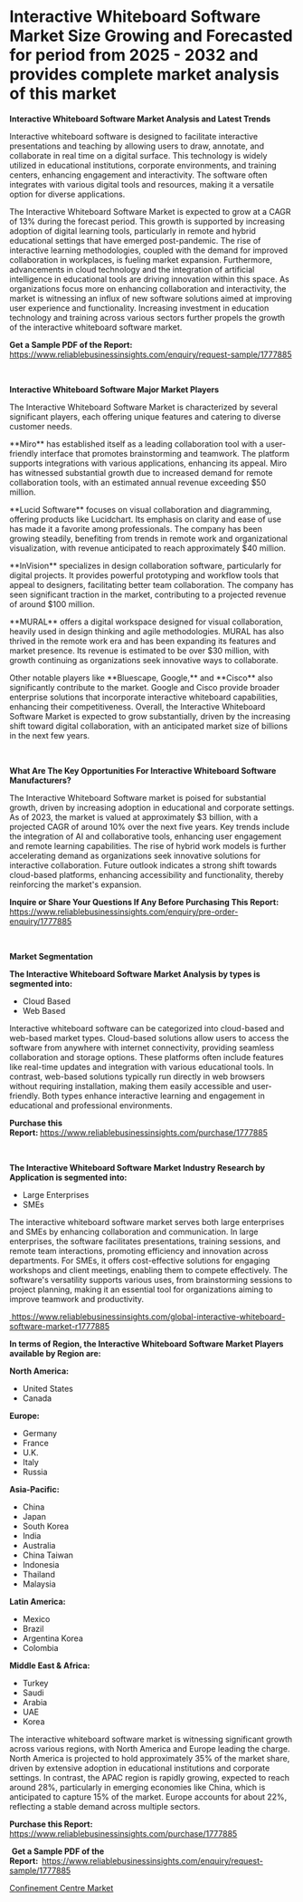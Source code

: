 <p><h1>Interactive Whiteboard Software Market Size Growing and Forecasted for period from 2025 - 2032 and provides complete market analysis of this market</h1></p><p><strong>Interactive Whiteboard Software Market Analysis and Latest Trends</strong></p>
<p><p>Interactive whiteboard software is designed to facilitate interactive presentations and teaching by allowing users to draw, annotate, and collaborate in real time on a digital surface. This technology is widely utilized in educational institutions, corporate environments, and training centers, enhancing engagement and interactivity. The software often integrates with various digital tools and resources, making it a versatile option for diverse applications.</p><p>The Interactive Whiteboard Software Market is expected to grow at a CAGR of 13% during the forecast period. This growth is supported by increasing adoption of digital learning tools, particularly in remote and hybrid educational settings that have emerged post-pandemic. The rise of interactive learning methodologies, coupled with the demand for improved collaboration in workplaces, is fueling market expansion. Furthermore, advancements in cloud technology and the integration of artificial intelligence in educational tools are driving innovation within this space. As organizations focus more on enhancing collaboration and interactivity, the market is witnessing an influx of new software solutions aimed at improving user experience and functionality. Increasing investment in education technology and training across various sectors further propels the growth of the interactive whiteboard software market.</p></p>
<p><strong>Get a Sample PDF of the Report:&nbsp;</strong> <a href="https://www.reliablebusinessinsights.com/enquiry/request-sample/1777885?utm_campaign=2735&utm_medium=2&utm_source=Github&utm_content=ia&utm_term=09032025&utm_id=interactive-whiteboard-software">https://www.reliablebusinessinsights.com/enquiry/request-sample/1777885</a></p>
<p>&nbsp;</p>
<p><strong>Interactive Whiteboard Software Major Market Players</strong></p>
<p><p>The Interactive Whiteboard Software Market is characterized by several significant players, each offering unique features and catering to diverse customer needs. </p><p>**Miro** has established itself as a leading collaboration tool with a user-friendly interface that promotes brainstorming and teamwork. The platform supports integrations with various applications, enhancing its appeal. Miro has witnessed substantial growth due to increased demand for remote collaboration tools, with an estimated annual revenue exceeding $50 million.</p><p>**Lucid Software** focuses on visual collaboration and diagramming, offering products like Lucidchart. Its emphasis on clarity and ease of use has made it a favorite among professionals. The company has been growing steadily, benefiting from trends in remote work and organizational visualization, with revenue anticipated to reach approximately $40 million.</p><p>**InVision** specializes in design collaboration software, particularly for digital projects. It provides powerful prototyping and workflow tools that appeal to designers, facilitating better team collaboration. The company has seen significant traction in the market, contributing to a projected revenue of around $100 million.</p><p>**MURAL** offers a digital workspace designed for visual collaboration, heavily used in design thinking and agile methodologies. MURAL has also thrived in the remote work era and has been expanding its features and market presence. Its revenue is estimated to be over $30 million, with growth continuing as organizations seek innovative ways to collaborate.</p><p>Other notable players like **Bluescape, Google,** and **Cisco** also significantly contribute to the market. Google and Cisco provide broader enterprise solutions that incorporate interactive whiteboard capabilities, enhancing their competitiveness. Overall, the Interactive Whiteboard Software Market is expected to grow substantially, driven by the increasing shift toward digital collaboration, with an anticipated market size of billions in the next few years.</p></p>
<p>&nbsp;</p>
<p><strong>What Are The Key Opportunities For Interactive Whiteboard Software Manufacturers?</strong></p>
<p><p>The Interactive Whiteboard Software market is poised for substantial growth, driven by increasing adoption in educational and corporate settings. As of 2023, the market is valued at approximately $3 billion, with a projected CAGR of around 10% over the next five years. Key trends include the integration of AI and collaborative tools, enhancing user engagement and remote learning capabilities. The rise of hybrid work models is further accelerating demand as organizations seek innovative solutions for interactive collaboration. Future outlook indicates a strong shift towards cloud-based platforms, enhancing accessibility and functionality, thereby reinforcing the market's expansion.</p></p>
<p><strong>Inquire or Share Your Questions If Any Before Purchasing This Report:</strong> <a href="https://www.reliablebusinessinsights.com/enquiry/pre-order-enquiry/1777885?utm_campaign=2735&utm_medium=2&utm_source=Github&utm_content=ia&utm_term=09032025&utm_id=interactive-whiteboard-software">https://www.reliablebusinessinsights.com/enquiry/pre-order-enquiry/1777885</a></p>
<p>&nbsp;</p>
<p><strong>Market Segmentation</strong></p>
<p><strong>The Interactive Whiteboard Software Market Analysis by types is segmented into:</strong></p>
<p><ul><li>Cloud Based</li><li>Web Based</li></ul></p>
<p><p>Interactive whiteboard software can be categorized into cloud-based and web-based market types. Cloud-based solutions allow users to access the software from anywhere with internet connectivity, providing seamless collaboration and storage options. These platforms often include features like real-time updates and integration with various educational tools. In contrast, web-based solutions typically run directly in web browsers without requiring installation, making them easily accessible and user-friendly. Both types enhance interactive learning and engagement in educational and professional environments.</p></p>
<p><strong>Purchase this Report:&nbsp;</strong><a href="https://www.reliablebusinessinsights.com/purchase/1777885?utm_campaign=2735&utm_medium=2&utm_source=Github&utm_content=ia&utm_term=09032025&utm_id=interactive-whiteboard-software">https://www.reliablebusinessinsights.com/purchase/1777885</a></p>
<p>&nbsp;</p>
<p><strong>The Interactive Whiteboard Software Market Industry Research by Application is segmented into:</strong></p>
<p><ul><li>Large Enterprises</li><li>SMEs</li></ul></p>
<p><p>The interactive whiteboard software market serves both large enterprises and SMEs by enhancing collaboration and communication. In large enterprises, the software facilitates presentations, training sessions, and remote team interactions, promoting efficiency and innovation across departments. For SMEs, it offers cost-effective solutions for engaging workshops and client meetings, enabling them to compete effectively. The software's versatility supports various uses, from brainstorming sessions to project planning, making it an essential tool for organizations aiming to improve teamwork and productivity.</p></p>
<p><a href="https://www.reliablebusinessinsights.com/global-interactive-whiteboard-software-market-r1777885?utm_campaign=2735&utm_medium=2&utm_source=Github&utm_content=ia&utm_term=09032025&utm_id=interactive-whiteboard-software">&nbsp;https://www.reliablebusinessinsights.com/global-interactive-whiteboard-software-market-r1777885</a></p>
<p><strong>In terms of Region, the Interactive Whiteboard Software Market Players available by Region are:</strong></p>
<p>
    <p> <strong> North America: </strong>
        <ul>
            <li>United States</li>
            <li>Canada</li>
        </ul>
        </p> 
    <p> <strong> Europe: </strong>
        <ul>
            <li>Germany</li>
            <li>France</li>
            <li>U.K.</li>
            <li>Italy</li>
            <li>Russia</li>
        </ul>
        </p> 
    <p> <strong> Asia-Pacific: </strong>
        <ul>
            <li>China</li>
            <li>Japan</li>
            <li>South Korea</li>
            <li>India</li>
            <li>Australia</li>
            <li>China Taiwan</li>
            <li>Indonesia</li>
            <li>Thailand</li>
            <li>Malaysia</li>
        </ul>
        </p> 
    <p> <strong> Latin America: </strong>
        <ul>
            <li>Mexico</li>
            <li>Brazil</li>
            <li>Argentina Korea</li>
            <li>Colombia</li>
        </ul>
        </p> 
    <p> <strong> Middle East & Africa: </strong>
        <ul>
            <li>Turkey</li>
            <li>Saudi</li>
            <li>Arabia</li>
            <li>UAE</li>
            <li>Korea</li>
        </ul>
    </p>
    </p>
<p><p>The interactive whiteboard software market is witnessing significant growth across various regions, with North America and Europe leading the charge. North America is projected to hold approximately 35% of the market share, driven by extensive adoption in educational institutions and corporate settings. In contrast, the APAC region is rapidly growing, expected to reach around 28%, particularly in emerging economies like China, which is anticipated to capture 15% of the market. Europe accounts for about 22%, reflecting a stable demand across multiple sectors.</p></p>
<p><strong>Purchase this Report: </strong><a href="https://www.reliablebusinessinsights.com/purchase/1777885?utm_campaign=2735&utm_medium=2&utm_source=Github&utm_content=ia&utm_term=09032025&utm_id=interactive-whiteboard-software">https://www.reliablebusinessinsights.com/purchase/1777885</a></p>
<p>&nbsp;<strong>Get a Sample PDF of the Report:&nbsp;&nbsp;</strong><a href="https://www.reliablebusinessinsights.com/enquiry/request-sample/1777885?utm_campaign=2735&utm_medium=2&utm_source=Github&utm_content=ia&utm_term=09032025&utm_id=interactive-whiteboard-software">https://www.reliablebusinessinsights.com/enquiry/request-sample/1777885</a></p>
<p><strong></strong></p>
<p><p><a href="https://github.com/iroldilom/Market-Research-Report-List-1/blob/main/confinement-centre-market.md?utm_campaign=2735&utm_medium=2&utm_source=Github&utm_content=ia&utm_term=09032025&utm_id=interactive-whiteboard-software">Confinement Centre Market</a></p></p>